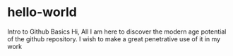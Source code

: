 # hello-world
Intro to Github Basics
Hi, All I am here to discover the modern age potential of the github repository. I wish to make a great penetrative use of it in my work

